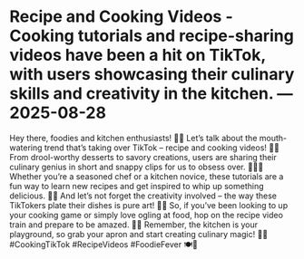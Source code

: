 # Recipe and Cooking Videos - Cooking tutorials and recipe-sharing videos have been a hit on TikTok, with users showcasing their culinary skills and creativity in the kitchen. — 2025-08-28

Hey there, foodies and kitchen enthusiasts! 🍳🔥 Let’s talk about the mouth-watering trend that’s taking over TikTok – recipe and cooking videos! 🎥💥 From drool-worthy desserts to savory creations, users are sharing their culinary genius in short and snappy clips for us to obsess over. 🤤👩‍🍳 Whether you’re a seasoned chef or a kitchen novice, these tutorials are a fun way to learn new recipes and get inspired to whip up something delicious. 💃🍕 And let’s not forget the creativity involved – the way these TikTokers plate their dishes is pure art! 🎨✨ So, if you’ve been looking to up your cooking game or simply love ogling at food, hop on the recipe video train and prepare to be amazed. 🚂👀 Remember, the kitchen is your playground, so grab your apron and start creating culinary magic! 💫🍇 #CookingTikTok #RecipeVideos #FoodieFever 🍽📲